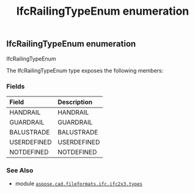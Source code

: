 ﻿---
title: IfcRailingTypeEnum enumeration
second_title: Aspose.CAD for Python via .NET API References
description: 
type: docs
weight: 2740
url: /aspose.cad.fileformats.ifc.ifc2x3.types/ifcrailingtypeenum/
is_root: false
---

## IfcRailingTypeEnum enumeration

IfcRailingTypeEnum



The IfcRailingTypeEnum type exposes the following members:

### Fields
| Field | Description |
| :- | :- |
| HANDRAIL | HANDRAIL |
| GUARDRAIL | GUARDRAIL |
| BALUSTRADE | BALUSTRADE |
| USERDEFINED | USERDEFINED |
| NOTDEFINED | NOTDEFINED |



### See Also
* module [`aspose.cad.fileformats.ifc.ifc2x3.types`](..)
